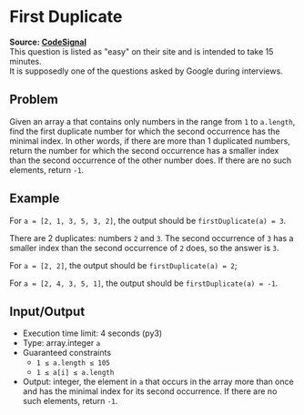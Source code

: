 # First Duplicate

**Source: [CodeSignal](https://app.codesignal.com/)**  
This question is listed as "easy" on their site and is intended to take 15 minutes.  
It is supposedly one of the questions asked by Google during interviews.

## Problem

Given an array a that contains only numbers in the range from `1` to `a.length`, find the first duplicate number for which the second occurrence has the minimal index.
In other words, if there are more than 1 duplicated numbers, return the number for which the second occurrence has a smaller index than the second occurrence of the other number does.
If there are no such elements, return `-1`.

## Example

For `a = [2, 1, 3, 5, 3, 2]`, the output should be `firstDuplicate(a) = 3`.

There are 2 duplicates: numbers `2` and `3`.
The second occurrence of `3` has a smaller index than the second occurrence of `2` does, so the answer is `3`.

For `a = [2, 2]`, the output should be `firstDuplicate(a) = 2`;

For `a = [2, 4, 3, 5, 1]`, the output should be `firstDuplicate(a) = -1`.

## Input/Output

* Execution time limit: 4 seconds (py3)
* Type: array.integer `a`
* Guaranteed constraints
  * `1 ≤ a.length ≤ 105`
  * `1 ≤ a[i] ≤ a.length`
* Output: integer, the element in `a` that occurs in the array more than once and has the minimal index for its second occurrence. If there are no such elements, return `-1`.
